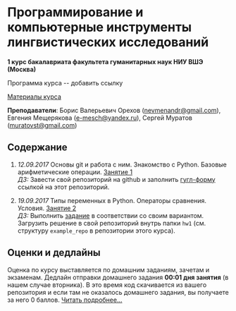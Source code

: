 # Программирование и компьютерные инструменты лингвистических исследований

**1 курс бакалавриата факультета гуманитарных наук НИУ ВШЭ (Москва)**

Программа курса -- добавить ссылку

[Материалы курса](https://github.com/morgan1189/HSE-Programming)

**Преподаватели**: Борис Валерьевич Орехов (nevmenandr@gmail.com), Евгения Мещерякова (e-mesch@yandex.ru), Сергей Муратов (muratovst@gmail.com)

## Содержание

1) *12.09.2017* Основы git и работа с ним. Знакомство с Python. Базовые арифметические операции. [Занятие 1](https://github.com/morgan1189/HSE-Programming/wiki/%D0%97%D0%B0%D0%BD%D1%8F%D1%82%D0%B8%D0%B5-1:-GIT-%D0%B8-%D0%B7%D0%BD%D0%B0%D0%BA%D0%BE%D0%BC%D1%81%D1%82%D0%B2%D0%BE-%D1%81-Python)   
*ДЗ:* Завести свой репозиторий на github и заполнить [гугл-форму](https://goo.gl/forms/axIgoCM0M6BJtDff1) ссылкой на этот репозиторий.

2) *19.09.2017* Типы переменных в Python. Операторы сравнения. Условия. [Занятие 2](https://github.com/morgan1189/HSE-Programming/wiki/Занятие-2:-Условия-(if-else-elif)-и-операторы-сравнения)   
*ДЗ:* Выполнить [задание](https://github.com/morgan1189/HSE-Programming/wiki/Занятие-2:-Условия-(if-else-elif)-и-операторы-сравнения#ДЗ) в соответствии со своим вариантом. Загрузить решение в свой репозиторий внутрь папки `hw1` (см. структуру `example_repo` в репозитории этого курса).

## Оценки и дедлайны

Оценка по курсу выставляется по домашним заданиям, зачетам и экзаменам. Дедлайн отправки домашнего задания **00:01 дня занятия** (в нашем случае вторника). В это время код скачивается из вашего репозитория и если там не оказалось домашнего задания, вы получаете за него 0 баллов.
[Читать подробнее...](https://github.com/morgan1189/HSE-Programming/wiki/%D0%9A%D0%B0%D0%BA-%D0%B2%D1%8B%D1%81%D1%82%D0%B0%D0%B2%D0%BB%D1%8F%D0%B5%D1%82%D1%81%D1%8F-%D0%BE%D1%86%D0%B5%D0%BD%D0%BA%D0%B0-%D0%BF%D0%BE-%D0%BA%D1%83%D1%80%D1%81%D1%83%3F)